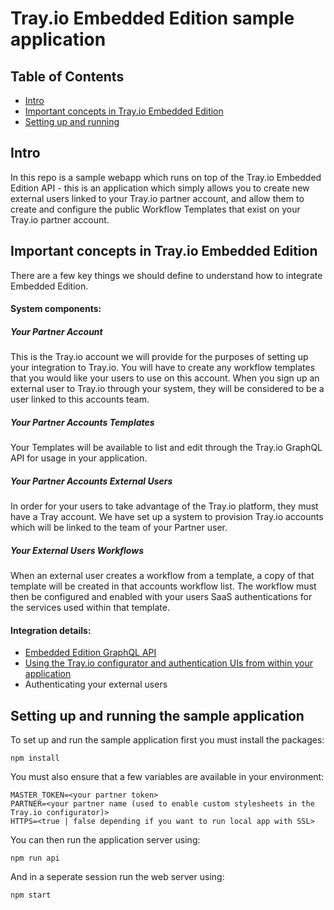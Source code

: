 Tray.io Embedded Edition sample application
=================

## Table of Contents

  * [Intro](#trayio-embedded-edition-sample-application)
  * [Important concepts in Tray.io Embedded Edition](#important-concepts-in-trayio-embedded-edition)
  * [Setting up and running](#setting-up-and-running-the-sample-application)

## Intro
In this repo is a sample webapp which runs on top of the Tray.io Embedded Edition API - this is an application which simply allows you to create new external users linked to your Tray.io partner account, and allow them to create and configure the public Workflow Templates that exist on your Tray.io partner account.

## Important concepts in Tray.io Embedded Edition

There are a few key things we should define to understand how to integrate Embedded Edition.

#### System components:
##### Your Partner Account
This is the Tray.io account we will provide for the purposes of setting up your integration to Tray.io. You will have to create any workflow templates that you would like your users to use on this account. When you sign up an external user to Tray.io through your system, they will be considered to be a user linked to this accounts team.
##### Your Partner Accounts Templates
Your Templates will be available to list and edit through the Tray.io GraphQL API for usage in your application.
##### Your Partner Accounts External Users
In order for your users to take advantage of the Tray.io platform, they must have a Tray account. We have set up a system to provision Tray.io accounts which will be linked to the team of your Partner user.
##### Your External Users Workflows
When an external user creates a workflow from a template, a copy of that template will be created in that accounts workflow list. The workflow must then be configured and enabled with your users SaaS authentications for the services used within that template.

#### Integration details:

* [Embedded Edition GraphQL API](https://tray.io/docs/article/partner-api-intro)
* [Using the Tray.io configurator and authentication UIs from within your application](https://tray.io/docs/article/embedded-external-configuration)
* Authenticating your external users

## Setting up and running the sample application

To set up and run the sample application first you must install the packages:

```
npm install
```

You must also ensure that a few variables are available in your environment:

```
MASTER_TOKEN=<your partner token>
PARTNER=<your partner name (used to enable custom stylesheets in the Tray.io configurator)>
HTTPS=<true | false depending if you want to run local app with SSL>
```

You can then run the application server using:

```
npm run api
```

And in a seperate session run the web server using:

```
npm start
```
